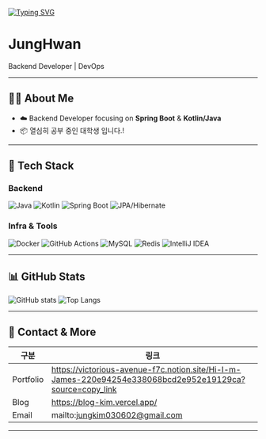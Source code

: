 [![Typing SVG](https://readme-typing-svg.demolab.com?font=Fira+Code&weight=500&size=30&pause=1000&color=9142F7&background=6EFFD000&center=true&multiline=true&repeat=false&width=450&height=60&lines=%2F*+Hello+World!+*%2F)](https://git.io/typing-svg)

# JungHwan
Backend Developer | DevOps

---
## 🧑‍💻 About Me
- ☁️ Backend Developer focusing on **Spring Boot** & **Kotlin/Java**
- 📦 열심히 공부 중인 대학생 입니다.!

---

## 🔧 Tech Stack

### Backend
![Java](https://img.shields.io/badge/Java-007396?style=for-the-badge&logo=openjdk&logoColor=white)
![Kotlin](https://img.shields.io/badge/Kotlin-7F52FF?style=for-the-badge&logo=kotlin&logoColor=white)
![Spring Boot](https://img.shields.io/badge/Spring%20Boot-6DB33F?style=for-the-badge&logo=springboot&logoColor=white)
![JPA/Hibernate](https://img.shields.io/badge/JPA%2FHibernate-59666C?style=for-the-badge&logo=hibernate&logoColor=white)

### Infra & Tools
![Docker](https://img.shields.io/badge/Docker-2496ED?style=for-the-badge&logo=docker&logoColor=white)
![GitHub Actions](https://img.shields.io/badge/GitHub%20Actions-2088FF?style=for-the-badge&logo=githubactions&logoColor=white)
![MySQL](https://img.shields.io/badge/MySQL-4479A1?style=for-the-badge&logo=mysql&logoColor=white)
![Redis](https://img.shields.io/badge/Redis-DC382D?style=for-the-badge&logo=redis&logoColor=white)
![IntelliJ IDEA](https://img.shields.io/badge/IntelliJ%20IDEA-000000?style=for-the-badge&logo=intellijidea&logoColor=white)

---

## 📊 GitHub Stats
![GitHub stats](https://github-readme-stats.vercel.app/api?username=jhkim0602&show_icons=true&theme=radical)
![Top Langs](https://github-readme-stats.vercel.app/api/top-langs/?username=jhkim0602&layout=compact)

---

## 🔗 Contact & More
| 구분 | 링크 |
|---|---|
| Portfolio | https://victorious-avenue-f7c.notion.site/Hi-I-m-James-220e94254e338068bcd2e952e19129ca?source=copy_link |
| Blog | https://blog-kim.vercel.app/ |
| Email | mailto:jungkim030602@gmail.com |

---

